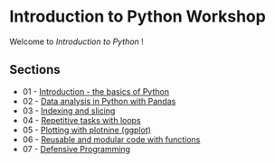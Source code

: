 # Introduction to Python Workshop

Welcome to _Introduction to Python_ !

## Sections

* 01 - [Introduction - the basics of Python](modules/intro.md)
* 02 - [Data analysis in Python with Pandas](modules/working_with_data.md)
* 03 - [Indexing and slicing](modules/indexing.md)
* 04 - [Repetitive tasks with loops](modules/loops.md)
* 05 - [Plotting with plotnine (ggplot)](modules/plotting_with_ggplot.md)
* 06 - [Reusable and modular code with functions](modules/functions.md)
* 07 - [Defensive Programming](modules/defensive_programming.md)
